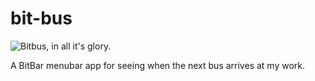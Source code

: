 # bit-bus

![Bitbus, in all it's glory.](http://i.imgur.com/zjuQRQF.png)

A BitBar menubar app for seeing when the next bus arrives at my work.
